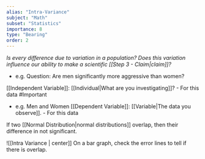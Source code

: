 ```yaml
---
alias: "Intra-Variance"
subject: "Math"
subset: "Statistics"
importance: 8
type: "Bearing"
order: 2
---
```


_Is every difference due to variation in a population?_
_Does this variation influence our ability to make a scientific [[Step 3 - Claim|claim]]?_

- e.g. Question: Are men significantly more aggressive than women?

[[Independent Variable]]: [[Individual|What are you investigating]]? - For this data #Important 
- e.g. Men and Women
[[Dependent Variable]]: [[Variable|The data you observe]]. - For this data

If two [[Normal Distribution|normal distributions]] overlap, then their difference in not significant.

![[Intra Variance | center]]
On a bar graph, check the error lines to tell if there is overlap.